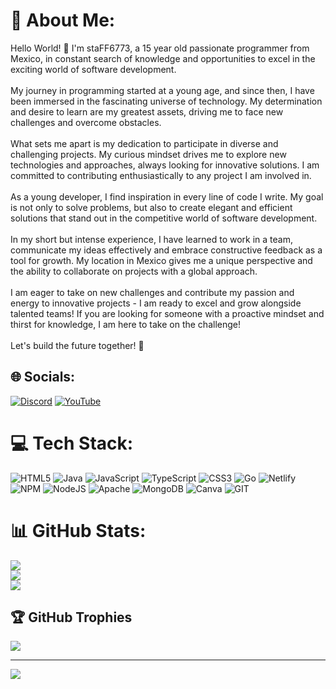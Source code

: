# 💫 About Me:
Hello World! 👋 I'm staFF6773, a 15 year old passionate programmer from Mexico, in constant search of knowledge and opportunities to excel in the exciting world of software development.<br><br>My journey in programming started at a young age, and since then, I have been immersed in the fascinating universe of technology. My determination and desire to learn are my greatest assets, driving me to face new challenges and overcome obstacles.<br><br>What sets me apart is my dedication to participate in diverse and challenging projects. My curious mindset drives me to explore new technologies and approaches, always looking for innovative solutions. I am committed to contributing enthusiastically to any project I am involved in.<br><br>As a young developer, I find inspiration in every line of code I write. My goal is not only to solve problems, but also to create elegant and efficient solutions that stand out in the competitive world of software development.<br><br>In my short but intense experience, I have learned to work in a team, communicate my ideas effectively and embrace constructive feedback as a tool for growth. My location in Mexico gives me a unique perspective and the ability to collaborate on projects with a global approach.<br><br>I am eager to take on new challenges and contribute my passion and energy to innovative projects - I am ready to excel and grow alongside talented teams! If you are looking for someone with a proactive mindset and thirst for knowledge, I am here to take on the challenge!<br><br>Let's build the future together! 🚀


## 🌐 Socials:
[![Discord](https://img.shields.io/badge/Discord-%237289DA.svg?logo=discord&logoColor=white)](https://discord.gg/https://discord.gg/multiversemc) [![YouTube](https://img.shields.io/badge/YouTube-%23FF0000.svg?logo=YouTube&logoColor=white)](https://youtube.com/@not_staff6722) 

# 💻 Tech Stack:
![HTML5](https://img.shields.io/badge/html5-%23E34F26.svg?style=for-the-badge&logo=html5&logoColor=white) ![Java](https://img.shields.io/badge/java-%23ED8B00.svg?style=for-the-badge&logo=openjdk&logoColor=white) ![JavaScript](https://img.shields.io/badge/javascript-%23323330.svg?style=for-the-badge&logo=javascript&logoColor=%23F7DF1E) ![TypeScript](https://img.shields.io/badge/typescript-%23007ACC.svg?style=for-the-badge&logo=typescript&logoColor=white) ![CSS3](https://img.shields.io/badge/css3-%231572B6.svg?style=for-the-badge&logo=css3&logoColor=white) ![Go](https://img.shields.io/badge/go-%2300ADD8.svg?style=for-the-badge&logo=go&logoColor=white) ![Netlify](https://img.shields.io/badge/netlify-%23000000.svg?style=for-the-badge&logo=netlify&logoColor=#00C7B7) ![NPM](https://img.shields.io/badge/NPM-%23CB3837.svg?style=for-the-badge&logo=npm&logoColor=white) ![NodeJS](https://img.shields.io/badge/node.js-6DA55F?style=for-the-badge&logo=node.js&logoColor=white) ![Apache](https://img.shields.io/badge/apache-%23D42029.svg?style=for-the-badge&logo=apache&logoColor=white) ![MongoDB](https://img.shields.io/badge/MongoDB-%234ea94b.svg?style=for-the-badge&logo=mongodb&logoColor=white) ![Canva](https://img.shields.io/badge/Canva-%2300C4CC.svg?style=for-the-badge&logo=Canva&logoColor=white) ![GIT](https://img.shields.io/badge/Git-fc6d26?style=for-the-badge&logo=git&logoColor=white)
# 📊 GitHub Stats:
![](https://github-readme-stats.vercel.app/api?username=staFF6773&theme=tokyonight&hide_border=false&include_all_commits=false&count_private=false)<br/>
![](https://github-readme-streak-stats.herokuapp.com/?user=staFF6773&theme=tokyonight&hide_border=false)<br/>
![](https://github-readme-stats.vercel.app/api/top-langs/?username=staFF6773&theme=tokyonight&hide_border=false&include_all_commits=false&count_private=false&layout=compact)

## 🏆 GitHub Trophies
![](https://github-profile-trophy.vercel.app/?username=staFF6773&theme=algolia&no-frame=false&no-bg=true&margin-w=4)

---
[![](https://visitcount.itsvg.in/api?id=staFF6773&icon=0&color=0)](https://visitcount.itsvg.in)

<!-- Proudly created with GPRM ( https://gprm.itsvg.in ) -->
